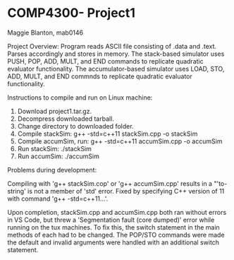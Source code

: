 # COMP4300- Project1

Maggie Blanton, mab0146

Project Overview: 
  Program reads ASCII file consisting of .data and .text. Parses accordingly and stores in memory. 
  The stack-based simulator uses PUSH, POP, ADD, MULT, and END commands to replicate quadratic evaluator functionality. 
  The accumulator-based simulator uses LOAD, STO, ADD, MULT, and END commnds to replicate quadratic evaluator functionality.

Instructions to compile and run on Linux machine:

  1. Download project1.tar.gz.
  2. Decompress downloaded tarball. 
  3. Change directory to downloaded folder. 
  4. Compile stackSim: g++ -std=c++11 stackSim.cpp -o stackSim
  5. Compile accumSim, run: g++ -std=c++11 accumSim.cpp -o accumSim
  6. Run stackSim: ./stackSim
  7. Run accumSim: ./accumSim
  
 Problems during development: 
 
  Compiling with 'g++ stackSim.cop' or 'g++ accumSim.cpp' results in a "'to-string' is not a member of 'std' error. 
  Fixed by specifying C++ version of 11 with command 'g++ -std=c++11...'. 
  
  Upon completion, stackSim.cpp and accumSim.cpp both ran without errors in VS Code, but threw a 'Segmentation fault
  (core dumped)' error while running on the tux machines. To fix this, the switch statement in the main methods of each 
  had to be changed. The POP/STO commands were made the default and invalid arguments were handled with an 
  additional switch statement. 
 
  

